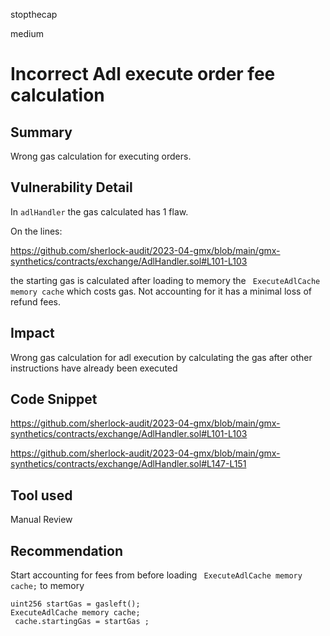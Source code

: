 stopthecap

medium

# Incorrect Adl execute order fee calculation

## Summary
Wrong gas calculation for executing orders.

## Vulnerability Detail
In `adlHandler` the gas calculated has 1 flaw. 

On the lines:

https://github.com/sherlock-audit/2023-04-gmx/blob/main/gmx-synthetics/contracts/exchange/AdlHandler.sol#L101-L103

the starting gas is calculated after loading to memory the ` ExecuteAdlCache memory cache`  which costs gas. Not accounting for it has a minimal loss of refund fees.

## Impact
Wrong gas calculation for adl execution by calculating the gas after other instructions have already been executed

## Code Snippet
https://github.com/sherlock-audit/2023-04-gmx/blob/main/gmx-synthetics/contracts/exchange/AdlHandler.sol#L101-L103

https://github.com/sherlock-audit/2023-04-gmx/blob/main/gmx-synthetics/contracts/exchange/AdlHandler.sol#L147-L151


## Tool used

Manual Review

## Recommendation

Start accounting for fees from before loading ` ExecuteAdlCache memory cache;` to memory

```solidity
uint256 startGas = gasleft();
ExecuteAdlCache memory cache; 
 cache.startingGas = startGas ;
```
